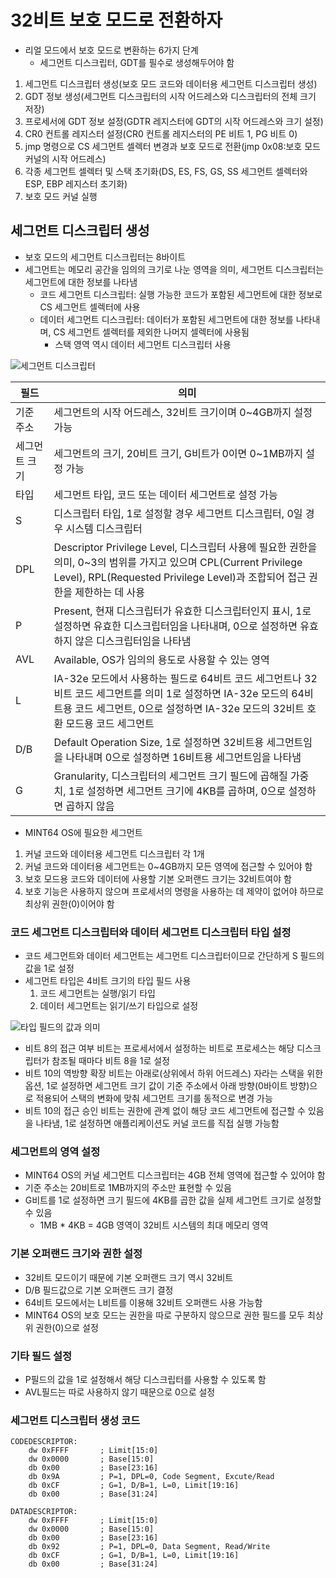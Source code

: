 # 32비트 보호 모드로 전환하자

* 리얼 모드에서 보호 모드로 변환하는 6가지 단계
  * 세그먼트 디스크립터, GDT를 필수로 생성해두어야 함

1. 세그먼트 디스크립터 생성(보호 모드 코드와 데이터용 세그먼트 디스크립터 생성)
2. GDT 정보 생성(세그먼트 디스크립터의 시작 어드레스와 디스크립터의 전체 크기 저장)
3. 프로세서에 GDT 정보 설정(GDTR 레지스터에 GDT의 시작 어드레스와 크기 설정)
4. CR0 컨트롤 레지스터 설정(CR0 컨트롤 레지스터의 PE 비트 1, PG 비트 0)
5. jmp 명령으로 CS 세그먼트 셀렉터 변경과 보호 모드로 전환(jmp 0x08:보호 모드 커널의 시작 어드레스)
6. 각종 세그먼트 셀렉터 및 스택 초기화(DS, ES, FS, GS, SS 세그먼트 셀렉터와 ESP, EBP 레지스터 초기화)
7. 보호 모드 커널 실행

## 세그먼트 디스크립터 생성

* 보호 모드의 세그먼트 디스크립터는 8바이트
* 세그먼트는 메모리 공간을 임의의 크기로 나눈 영역을 의미, 세그먼트 디스크립터는 세그먼트에 대한 정보를 나타냄
  * 코드 세그먼트 디스크립터: 실행 가능한 코드가 포함된 세그먼트에 대한 정보로 CS 세그먼트 셀렉터에 사용
  * 데이터 세그먼트 디스크립터: 데이터가 포함된 세그먼트에 대한 정보를 나타내며, CS 세그먼트 셀렉터를 제외한 나머지 셀렉터에 사용됨
    * 스택 영역 역시 데이터 세그먼트 디스크립터 사용

![세그먼트 디스크립터](https://www.cs.cmu.edu/~410/doc/segments/segdesc.gif)

|필드|의미|
|---|---|
|기준 주소|세그먼트의 시작 어드레스, 32비트 크기이며 0~4GB까지 설정 가능|
|세그먼트 크기|세그먼트의 크기, 20비트 크기, G비트가 0이면 0~1MB까지 설정 가능|
|타입|세그먼트 타입, 코드 또는 데이터 세그먼트로 설정 가능|
|S|디스크립터 타입, 1로 설정할 경우 세그먼트 디스크립터, 0일 경우 시스템 디스크립터|
|DPL|Descriptor Privilege Level, 디스크립터 사용에 필요한 권한을 의미, 0~3의 범위를 가지고 있으며 CPL(Current Privilege Level), RPL(Requested Privilege Level)과 조합되어 접근 권한을 제한하는 데 사용|
|P|Present, 현재 디스크립터가 유효한 디스크립터인지 표시, 1로 설정하면 유효한 디스크립터임을 나타내며, 0으로 설정하면 유효하지 않은 디스크립터임을 나타냄|
|AVL|Available, OS가 임의의 용도로 사용할 수 있는 영역|
|L|IA-32e 모드에서 사용하는 필드로 64비트 코드 세그먼트나 32비트 코드 세그먼트를 의미 1로 설정하면 IA-32e 모드의 64비트용 코드 세그먼트, 0으로 설정하면 IA-32e 모드의 32비트 호환 모드용 코드 세그먼트|
|D/B|Default Operation Size, 1로 설정하면 32비트용 세그먼트임을 나타내며 0으로 설정하면 16비트용 세그먼트임을 나타냄|
|G|Granularity, 디스크립터의 세그먼트 크기 필드에 곱해질 가중치, 1로 설정하면 세그먼트 크기에 4KB를 곱하며, 0으로 설정하면 곱하지 않음|

* MINT64 OS에 필요한 세그먼트
1. 커널 코드와 데이터용 세그먼트 디스크립터 각 1개
2. 커널 코드와 데이터용 세그먼트는 0~4GB까지 모든 영역에 접근할 수 있어야 함
3. 보호 모드용 코드와 데이터에 사용할 기본 오퍼랜드 크기는 32비트여야 함
4. 보호 기능은 사용하지 않으며 프로세서의 명령을 사용하는 데 제약이 없어야 하므로 최상위 권한(0)이어야 함

### 코드 세그먼트 디스크립터와 데이터 세그먼트 디스크립터 타입 설정

* 코드 세그먼트와 데이터 세그먼트는 세그먼트 디스크립터이므로 간단하게 S 필드의 값을 1로 설정
* 세그먼트 타입은 4비트 크기의 타입 필드 사용
    1. 코드 세그먼트는 실행/읽기 타입
    2. 데이터 세그먼트는 읽기/쓰기 타입으로 설정

![타입 필드의 값과 의미](https://t1.daumcdn.net/cfile/tistory/224DA53C57FCD71C28)

* 비트 8의 접근 여부 비트는 프로세서에서 설정하는 비트로 프로세스는 해당 디스크립터가 참조될 때마다 비트 8을 1로 설정
* 비트 10의 역방향 확장 비트는 아래로(상위에서 하위 어드레스) 자라는 스택을 위한 옵션, 1로 설정하면 세그먼트 크기 값이 기준 주소에서 아래 방향(0바이트 방향)으로 적용되어 스택의 변화에 맞춰 세그먼트 크기를 동적으로 변경 가능
* 비트 10의 접근 승인 비트는 권한에 관계 없이 해당 코드 세그먼트에 접근할 수 있음을 나타냄, 1로 설정하면 애플리케이션도 커널 코드를 직접 실행 가능함

### 세그먼트의 영역 설정

* MINT64 OS의 커널 세그먼트 디스크립터는 4GB 전체 영역에 접근할 수 있어야 함
* 기준 주소는 20비트로 1MB까지의 주소만 표현할 수 있음
* G비트를 1로 설정하면 크기 필드에 4KB를 곱한 값을 실제 세그먼트 크기로 설정할 수 있음
    * 1MB * 4KB = 4GB 영역이 32비트 시스템의 최대 메모리 영역

### 기본 오퍼랜드 크기와 권한 설정

* 32비트 모드이기 때문에 기본 오퍼랜드 크기 역시 32비트
* D/B 필드값으로 기본 오퍼랜드 크기 결정
* 64비트 모드에서는 L비트를 이용해 32비트 오퍼랜드 사용 가능함
* MINT64 OS의 보호 모드는 권한을 따로 구분하지 않으므로 권한 필드를 모두 최상위 권한(0)으로 설정

### 기타 필드 설정

* P필드의 값을 1로 설정해서 해당 디스크립터를 사용할 수 있도록 함
* AVL필드는 따로 사용하지 않기 때문으로 0으로 설정

### 세그먼트 디스크립터 생성 코드

```assembly
CODEDESCRIPTOR:
    dw 0xFFFF       ; Limit[15:0]
    dw 0x0000       ; Base[15:0]
    db 0x00         ; Base[23:16]
    db 0x9A         ; P=1, DPL=0, Code Segment, Excute/Read
    db 0xCF         ; G=1, D/B=1, L=0, Limit[19:16]
    db 0x00         ; Base[31:24]

DATADESCRIPTOR:
    dw 0xFFFF       ; Limit[15:0]
    dw 0x0000       ; Base[15:0]
    db 0x00         ; Base[23:16]
    db 0x92         ; P=1, DPL=0, Data Segment, Read/Write
    db 0xCF         ; G=1, D/B=1, L=0, Limit[19:16]
    db 0x00         ; Base[31:24]
```

